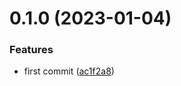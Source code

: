 # 0.1.0 (2023-01-04)


### Features

* first commit ([ac1f2a8](https://github.com/observeinc/aws-snapshot/commit/ac1f2a83a3b78e4076d0990d1ad7b950ccc3403d))



